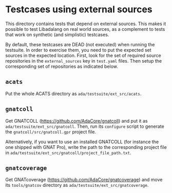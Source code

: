 Testcases using external sources
================================

This directory contains tests that depend on external sources. This makes it
possible to test Libadalang on real world sources, as a complement to tests
that work on synthetic (and simplistic) testcases.

By default, these testcases are DEAD (not executed) when running the testsuite.
In order to exercise them, you need to put the expected set sources in the
expected location. First, look for the set of required source repositories in
the `external_sources` key in `test.yaml` files. Then setup the corresponding
set of repositories as indicated below.

`acats`
-------

Put the whole ACATS directory as `ada/testsuite/ext_src/acats`.

`gnatcoll`
----------

Get GNATCOLL (https://github.com/AdaCore/gnatcoll) and put it as
`ada/testsuite/ext_src/gnatcoll`. Then, run its `configure` script to generate
the `gnatcoll/src/gnatcoll.gpr` project file.

Alternatively, if you want to use an installed GNATCOLL (for instance the one
shipped with GNAT Pro), write the path to the corresponding project file in
`ada/testsuite/ext_src/gnatcoll/project_file_path.txt`.

`gnatcoverage`
--------------

Get GNATcoverage (https://github.com/AdaCore/gnatcoverage) and move its
`tools/gnatcov` directory as `ada/testsuite/ext_src/gnatcoverage`.
